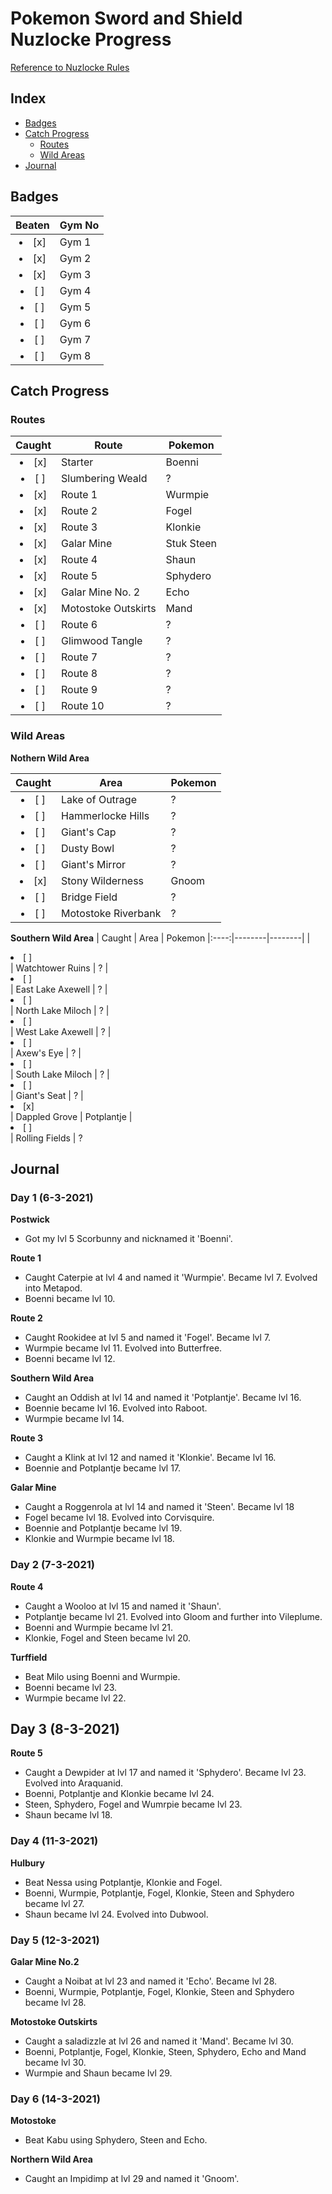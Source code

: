 # Pokemon Sword and Shield Nuzlocke Progress
[Reference to Nuzlocke Rules](https://github.com/Tonylaats/Nuzlocke-Sword-and-Shield/blob/main/Rules.md)

## Index
* [Badges](#badges)
* [Catch Progress](#catch-progress)
  * [Routes](#routes)
  * [Wild Areas](#wild-areas) 
* [Journal](#journal) 

## Badges

| Beaten | Gym No 
|:----:|--------|
| <li> [x] </li> | Gym 1
| <li> [x] </li> | Gym 2
| <li> [x] </li> | Gym 3
| <li> [ ] </li> | Gym 4
| <li> [ ] </li> | Gym 5
| <li> [ ] </li> | Gym 6
| <li> [ ] </li> | Gym 7
| <li> [ ] </li> | Gym 8

## Catch Progress
### Routes

| Caught | Route | Pokemon
|:----:|--------|--------|
| <li> [x] </li> | Starter | Boenni
| <li> [ ] </li> | Slumbering Weald | ?
| <li> [x] </li> | Route 1 | Wurmpie
| <li> [x] </li> | Route 2 | Fogel
| <li> [x] </li> | Route 3 | Klonkie
| <li> [x] </li> | Galar Mine | Stuk Steen
| <li> [x] </li> | Route 4 | Shaun
| <li> [x] </li> | Route 5 | Sphydero
| <li> [x] </li> | Galar Mine No. 2 | Echo
| <li> [x] </li> | Motostoke Outskirts | Mand
| <li> [ ] </li> | Route 6 | ?
| <li> [ ] </li> | Glimwood Tangle | ?
| <li> [ ] </li> | Route 7 | ?
| <li> [ ] </li> | Route 8 | ?
| <li> [ ] </li> | Route 9 | ?
| <li> [ ] </li> | Route 10 | ?

### Wild Areas
**Nothern Wild Area** 

| Caught | Area | Pokemon
|:----:|--------|--------|
| <li> [ ] </li> | Lake of Outrage | ?
| <li> [ ] </li> | Hammerlocke Hills | ?
| <li> [ ] </li> | Giant's Cap | ?
| <li> [ ] </li> | Dusty Bowl | ?
| <li> [ ] </li> | Giant's Mirror | ?
| <li> [x] </li> | Stony Wilderness | Gnoom
| <li> [ ] </li> | Bridge Field | ?
| <li> [ ] </li> | Motostoke Riverbank | ?

**Southern Wild Area**
| Caught | Area | Pokemon
|:----:|--------|--------|
| <li> [ ] </li> | Watchtower Ruins | ?
| <li> [ ] </li> | East Lake Axewell | ?
| <li> [ ] </li> | North Lake Miloch | ?
| <li> [ ] </li> | West Lake Axewell | ?
| <li> [ ] </li> | Axew's Eye | ?
| <li> [ ] </li> | South Lake Miloch | ?
| <li> [ ] </li> | Giant's Seat | ?
| <li> [x] </li> | Dappled Grove | Potplantje
| <li> [ ] </li> | Rolling Fields | ?

## Journal
### Day 1 (6-3-2021)
**Postwick**
* Got my lvl 5 Scorbunny and nicknamed it 'Boenni'. 

**Route 1**
* Caught Caterpie at lvl 4 and named it 'Wurmpie'. Became lvl 7. Evolved into Metapod.
* Boenni became lvl 10.

**Route 2**
* Caught Rookidee at lvl 5 and named it 'Fogel'. Became lvl 7.
* Wurmpie became lvl 11. Evolved into Butterfree. 
* Boenni became lvl 12.

**Southern Wild Area**
* Caught an Oddish at lvl 14 and named it 'Potplantje'. Became lvl 16.
* Boennie became lvl 16. Evolved into Raboot.
* Wurmpie became lvl 14.

**Route 3**
* Caught a Klink at lvl 12 and named it 'Klonkie'. Became lvl 16.
* Boennie and Potplantje became lvl 17.

**Galar Mine**
* Caught a Roggenrola at lvl 14 and named it 'Steen'. Became lvl 18
* Fogel became lvl 18. Evolved into Corvisquire.
* Boennie and Potplantje became lvl 19.
* Klonkie and Wurmpie became lvl 18.

### Day 2 (7-3-2021)
**Route 4**
* Caught a Wooloo at lvl 15 and named it 'Shaun'.
* Potplantje became lvl 21. Evolved into Gloom and further into Vileplume.
* Boenni and Wurmpie became lvl 21.
* Klonkie, Fogel and Steen became lvl 20.

**Turffield**
* Beat Milo using Boenni and Wurmpie.
* Boenni became lvl 23. 
* Wurmpie became lvl 22.

## Day 3 (8-3-2021)
**Route 5**
* Caught a Dewpider at lvl 17 and named it 'Sphydero'. Became lvl 23. Evolved into Araquanid. 
* Boenni, Potplantje and Klonkie became lvl 24.
* Steen, Sphydero, Fogel and Wumrpie became lvl 23.
* Shaun became lvl 18.

### Day 4 (11-3-2021)
**Hulbury**
* Beat Nessa using Potplantje, Klonkie and Fogel.
* Boenni, Wurmpie, Potplantje, Fogel, Klonkie, Steen and Sphydero became lvl 27.
* Shaun became lvl 24. Evolved into Dubwool.

### Day 5 (12-3-2021)
**Galar Mine No.2**
* Caught a Noibat at lvl 23 and named it 'Echo'. Became lvl 28.
* Boenni, Wurmpie, Potplantje, Fogel, Klonkie, Steen and Sphydero became lvl 28.

**Motostoke Outskirts**
* Caught a saladizzle at lvl 26 and named it 'Mand'. Became lvl 30.
* Boenni, Potplantje, Fogel, Klonkie, Steen, Sphydero, Echo and Mand became lvl 30.
* Wurmpie and Shaun became lvl 29.

### Day 6 (14-3-2021)
**Motostoke**
* Beat Kabu using Sphydero, Steen and Echo.

**Northern Wild Area**
* Caught an Impidimp at lvl 29 and named it 'Gnoom'. 










